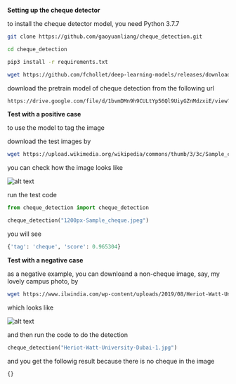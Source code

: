 **Setting up the cheque detector**

to install the cheque detector model, you need Python 3.7.7 

```bash
git clone https://github.com/gaoyuanliang/cheque_detection.git

cd cheque_detection

pip3 install -r requirements.txt

wget https://github.com/fchollet/deep-learning-models/releases/download/v0.4/xception_weights_tf_dim_ordering_tf_kernels_notop.h5
```

download the pretrain model of cheque detection from the following url

```bash
https://drive.google.com/file/d/1bvmDMn9h9CULtYp56Ql9UiyGZnMdzxiE/view?usp=sharing
```

**Test with a positive case**

to use the model to tag the image

download the test images by 

```bash
wget https://upload.wikimedia.org/wikipedia/commons/thumb/3/3c/Sample_cheque.jpeg/1200px-Sample_cheque.jpeg
```

you can check how the image looks like

![alt text](https://upload.wikimedia.org/wikipedia/commons/thumb/3/3c/Sample_cheque.jpeg/1200px-Sample_cheque.jpeg)

run the test code

```python
from cheque_detection import cheque_detection

cheque_detection("1200px-Sample_cheque.jpeg")
```

you will see

```python
{'tag': 'cheque', 'score': 0.965304}
```

**Test with a negative case**

as a negative example, you can downloand a non-cheque image, say, my lovely campus photo, by 

```bash
wget https://www.ilwindia.com/wp-content/uploads/2019/08/Heriot-Watt-University-Dubai-1.jpg
```

which looks like 

![alt text](https://www.ilwindia.com/wp-content/uploads/2019/08/Heriot-Watt-University-Dubai-1.jpg)


and then run the code to do the detection

```python
cheque_detection("Heriot-Watt-University-Dubai-1.jpg")
```

and you get the followig result because there is no cheque in the image

```python
{}
```


